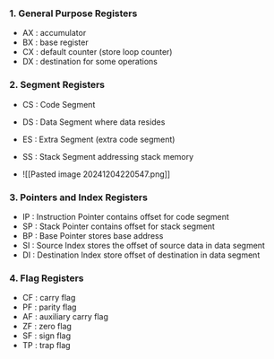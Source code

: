 ### 1. General Purpose Registers
- AX : accumulator
- BX : base register
- CX : default counter (store loop counter)
- DX : destination for some operations

### 2. Segment Registers
- CS : Code Segment
	  
- DS : Data Segment
	  where data resides
- ES : Extra Segment (extra code segment)
	  
- SS : Stack Segment
	  addressing stack memory
- ![[Pasted image 20241204220547.png]]

### 3. Pointers and Index Registers
- IP : Instruction Pointer 
	  contains offset for code segment
- SP : Stack Pointer 
	  contains offset for stack segment
- BP : Base Pointer
	  stores base address 
- SI : Source Index
	  stores the offset of source data in data segment
- DI : Destination Index
	  store offset of destination in data segment

### 4. Flag Registers
- CF : carry flag
- PF : parity flag
- AF : auxiliary carry flag
- ZF : zero flag
- SF : sign flag
- TP : trap flag